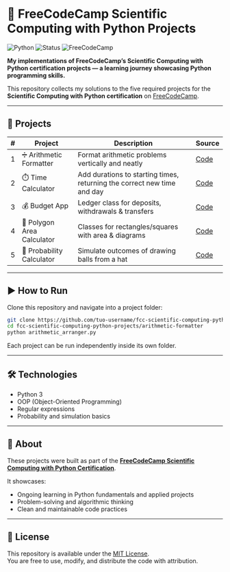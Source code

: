 # 🐍 FreeCodeCamp Scientific Computing with Python Projects

![Python](https://img.shields.io/badge/Python-3-blue?logo=python&logoColor=white)
![Status](https://img.shields.io/badge/Progress-In%20progress-orange)
![FreeCodeCamp](https://img.shields.io/badge/FreeCodeCamp-Scientific%20Computing%20with%20Python-lightgreen?logo=freecodecamp)

**My implementations of FreeCodeCamp’s Scientific Computing with Python certification projects — a learning journey showcasing Python programming skills.**

This repository collects my solutions to the five required projects for the  
**Scientific Computing with Python certification** on [FreeCodeCamp](https://www.freecodecamp.org/).  

---

## 📂 Projects

| # | Project | Description | Source |
|---|----------|-------------|--------|
| 1 | ➗ Arithmetic Formatter | Format arithmetic problems vertically and neatly | [Code](./arithmetic-formatter/) |
| 2 | ⏱️ Time Calculator | Add durations to starting times, returning the correct new time and day | [Code](./time-calculator/) |
| 3 | 💰 Budget App | Ledger class for deposits, withdrawals & transfers | [Code](./budget-app/) |
| 4 | 🔺 Polygon Area Calculator | Classes for rectangles/squares with area & diagrams | [Code](./polygon-area-calculator/) |
| 5 | 🎲 Probability Calculator | Simulate outcomes of drawing balls from a hat | [Code](./probability-calculator/) |

---

## ▶️ How to Run

Clone this repository and navigate into a project folder:

```bash
git clone https://github.com/tuo-username/fcc-scientific-computing-python-projects.git
cd fcc-scientific-computing-python-projects/arithmetic-formatter
python arithmetic_arranger.py
```
Each project can be run independently inside its own folder.

---

## 🛠️ Technologies
- Python 3  
- OOP (Object-Oriented Programming)  
- Regular expressions  
- Probability and simulation basics  

---

## 📜 About
These projects were built as part of the 
**[FreeCodeCamp Scientific Computing with Python Certification](https://www.freecodecamp.org/learn/scientific-computing-with-python/)**.  

It showcases:
- Ongoing learning in Python fundamentals and applied projects  
- Problem-solving and algorithmic thinking  
- Clean and maintainable code practices

---

## 📄 License
This repository is available under the [MIT License](./LICENSE).  
You are free to use, modify, and distribute the code with attribution.

